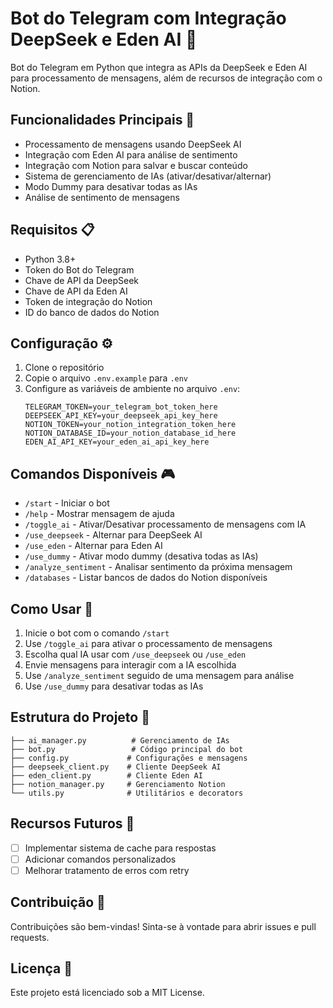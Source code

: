 # Bot do Telegram com Integração DeepSeek e Eden AI 🤖

Bot do Telegram em Python que integra as APIs da DeepSeek e Eden AI para processamento de mensagens, além de recursos de integração com o Notion.

## Funcionalidades Principais 🌟

- Processamento de mensagens usando DeepSeek AI
- Integração com Eden AI para análise de sentimento
- Integração com Notion para salvar e buscar conteúdo
- Sistema de gerenciamento de IAs (ativar/desativar/alternar)
- Modo Dummy para desativar todas as IAs
- Análise de sentimento de mensagens

## Requisitos 📋

- Python 3.8+
- Token do Bot do Telegram
- Chave de API da DeepSeek
- Chave de API da Eden AI
- Token de integração do Notion
- ID do banco de dados do Notion

## Configuração ⚙️

1. Clone o repositório
2. Copie o arquivo `.env.example` para `.env`
3. Configure as variáveis de ambiente no arquivo `.env`:
   ```
   TELEGRAM_TOKEN=your_telegram_bot_token_here
   DEEPSEEK_API_KEY=your_deepseek_api_key_here
   NOTION_TOKEN=your_notion_integration_token_here
   NOTION_DATABASE_ID=your_notion_database_id_here
   EDEN_AI_API_KEY=your_eden_ai_api_key_here
   ```

## Comandos Disponíveis 🎮

- `/start` - Iniciar o bot
- `/help` - Mostrar mensagem de ajuda
- `/toggle_ai` - Ativar/Desativar processamento de mensagens com IA
- `/use_deepseek` - Alternar para DeepSeek AI
- `/use_eden` - Alternar para Eden AI
- `/use_dummy` - Ativar modo dummy (desativa todas as IAs)
- `/analyze_sentiment` - Analisar sentimento da próxima mensagem
- `/databases` - Listar bancos de dados do Notion disponíveis

## Como Usar 🚀

1. Inicie o bot com o comando `/start`
2. Use `/toggle_ai` para ativar o processamento de mensagens
3. Escolha qual IA usar com `/use_deepseek` ou `/use_eden`
4. Envie mensagens para interagir com a IA escolhida
5. Use `/analyze_sentiment` seguido de uma mensagem para análise
6. Use `/use_dummy` para desativar todas as IAs

## Estrutura do Projeto 📁

```
├── ai_manager.py          # Gerenciamento de IAs
├── bot.py                 # Código principal do bot
├── config.py             # Configurações e mensagens
├── deepseek_client.py    # Cliente DeepSeek AI
├── eden_client.py        # Cliente Eden AI
├── notion_manager.py     # Gerenciamento Notion
└── utils.py              # Utilitários e decorators
```

## Recursos Futuros 🔮

- [ ] Implementar sistema de cache para respostas
- [ ] Adicionar comandos personalizados
- [ ] Melhorar tratamento de erros com retry

## Contribuição 🤝

Contribuições são bem-vindas! Sinta-se à vontade para abrir issues e pull requests.

## Licença 📄

Este projeto está licenciado sob a MIT License.

